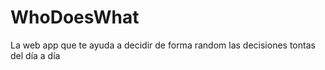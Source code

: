 # WhoDoesWhat
La web app que te ayuda a decidir de forma random las decisiones tontas del día a día
